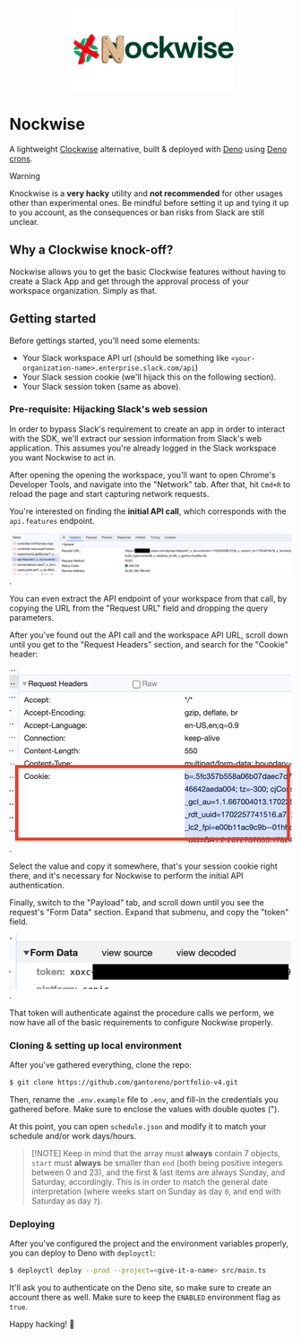 <p align="center">
  <img src=".github/logo.png" height="150">
</p>

# Nockwise

A lightweight [Clockwise](https://www.getclockwise.com/home) alternative, built
& deployed with [Deno](https://deno.com/) using
[Deno crons](https://deno.com/blog/cron).

> [!WARNING]
> Knockwise is a **very hacky** utility and **not recommended** for other usages
> other than experimental ones. Be mindful before setting it up and
> tying it up to you account, as the consequences or ban risks from Slack are
> still unclear.

## Why a Clockwise knock-off?

Nockwise allows you to get the basic Clockwise features without having to create
a Slack App and get through the approval process of your workspace organization.
Simply as that.

## Getting started

Before gettings started, you'll need some elements:

- Your Slack workspace API url (should be something like
  `<your-organization-name>.enterprise.slack.com/api`)
- Your Slack session cookie (we'll hijack this on the following section).
- Your Slack session token (same as above).

### Pre-requisite: Hijacking Slack's web session

In order to bypass Slack's requirement to create an app in order to interact
with the SDK, we'll extract our session information from Slack's web
application. This assumes you're already logged in the Slack workspace you want
Nockwise to act in.

After opening the opening the workspace, you'll want to open Chrome's Developer
Tools, and navigate into the "Network" tab. After that, hit `Cmd+R` to reload
the page and start capturing network requests.

You're interested on finding the **initial API call**, which corresponds with
the `api.features` endpoint.

![Find the first API call](.github/1-network.png).

You can even extract the API endpoint of your workspace from that call, by
copying the URL from the "Request URL" field and dropping the query parameters.

After you've found out the API call and the workspace API URL, scroll down until
you get to the "Request Headers" section, and search for the "Cookie" header:

![Copy the value of the cookie header](.github/2-cookie.png).

Select the value and copy it somewhere, that's your session cookie right there,
and it's necessary for Nockwise to perform the initial API authentication.

Finally, switch to the "Payload" tab, and scroll down until you see the
request's "Form Data" section. Expand that submenu, and copy the "token" field.

![Copy the value of the session token](.github/3-token.png).

That token will authenticate against the procedure calls we perform, we now have
all of the basic requirements to configure Nockwise properly.

### Cloning & setting up local environment

After you've gathered everything, clone the repo:

```sh
$ git clone https://github.com/gantoreno/portfolio-v4.git
```

Then, rename the `.env.example` file to `.env`, and fill-in the credentials you
gathered before. Make sure to enclose the values with double quotes (").

At this point, you can open `schedule.json` and modify it to match your schedule
and/or work days/hours.

> [!NOTE] Keep in mind that the array must **always** contain 7 objects, `start`
> must **always** be smaller than `end` (both being positive integers between 0
> and 23), and the first & last items are always Sunday, and Saturday,
> accordingly. This is in order to match the general date interpretation (where
> weeks start on Sunday as day `0`, and end with Saturday as day `7`).

### Deploying

After you've configured the project and the environment variables properly, you
can deploy to Deno with `deployctl`:

```sh
$ deployctl deploy --prod --project=<give-it-a-name> src/main.ts
```

It'll ask you to authenticate on the Deno site, so make sure to create an
account there as well. Make sure to keep the `ENABLED` environment flag as
`true`.

Happy hacking! 🎉
